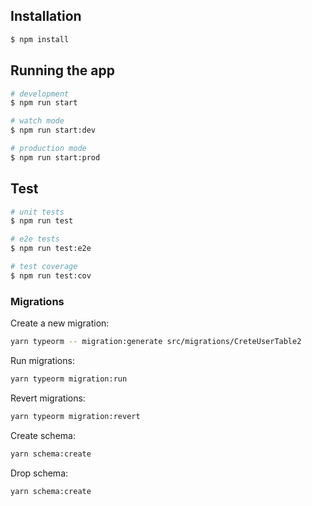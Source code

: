 ## Installation

```bash
$ npm install
```

## Running the app

```bash
# development
$ npm run start

# watch mode
$ npm run start:dev

# production mode
$ npm run start:prod
```

## Test

```bash
# unit tests
$ npm run test

# e2e tests
$ npm run test:e2e

# test coverage
$ npm run test:cov
```

### Migrations

Create a new migration:

```bash
yarn typeorm -- migration:generate src/migrations/CreteUserTable2
```

Run migrations:

```bash
yarn typeorm migration:run
```

Revert migrations:

```bash
yarn typeorm migration:revert
```

Create schema:

```bash
yarn schema:create
```

Drop schema:

```bash
yarn schema:create
```
